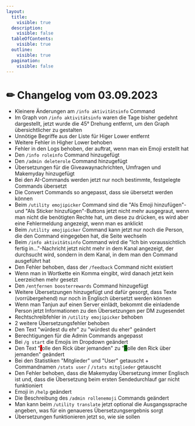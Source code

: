 ```yaml
---
layout:
  title:
    visible: true
  description:
    visible: false
  tableOfContents:
    visible: true
  outline:
    visible: true
  pagination:
    visible: false
---
```


# ✏ Changelog vom 03.09.2023

* Kleinere Änderungen am `/info aktivitätsinfo` Command
* Im Graph von `/info aktivitätsinfo` waren die Tage bisher gedehnt dargestellt, jetzt wurde die 45° Drehung entfernt, um den Graph übersichtlicher zu gestalten
* Unnötige Begriffe aus der Liste für Higer Lower entfernt
* Weitere Fehler in Higher Lower behoben
* Fehler in den Logs behoben, der auftrat, wenn man ein Emoji erstellt hat
* Den `/info roleinfo` Command hinzugefügt
* Den `/admin deleterole` Command hinzugefügt
* Übersetzungen für die Giveawaynachrichten, Umfragen und Makemyday hinzugefügt
* Bei den AI-Commands werden jetzt nur noch bestimmte, festgelegte Commands übersetzt
* Die Convert Commands so angepasst, dass sie übersetzt werden können
* Beim `/utility emojipicker` Command sind die "Als Emoji hinzufügen"- und "Als Sticker hinzufügen"-Buttons jetzt nicht mehr ausgegraut, wenn man nicht die benötigten Rechte hat, um diese zu drücken, es wird aber eine Fehlermeldung angezeigt, wenn man es anklickt
* Beim `/utility emojipicker` Command kann jetzt nur noch die Person, die den Command eingegeben hat, die Seite wechseln
* Beim `/info aktivitätsinfo` Command wird die "Ich bin voraussichtlich fertig in..."-Nachricht jetzt nicht mehr in dem Kanal angezeigt, der durchsucht wird, sondern in dem Kanal, in dem man den Command ausgeführt hat
* Den Fehler behoben, dass der `/feedback` Command nicht existiert
* Wenn man in Wortkette ein Komma eingibt, wird danach jetzt kein Leerzeichen mehr gesetzt
* Den `/entfernen boosterrewards` Command hinzugefügt
* Weitere Übersetzungen hinzugefügt und dafür gesorgt, dass Texte (vorrübergehend) nur noch in Englisch übersetzt werden können
* Wenn man Tanjun auf einen Server einlädt, bekommt die einladende Person jetzt Informationen zu den Übersetzungen per DM zugesendet
* Rechtschreibfehler in `/utility emojipicker` behoben
* 2 weitere Übersetzungsfehler behoben
* Den Text "würdest du ehr" zu "würdest du eher" geändert
* Berechtigungen für die Admin Commands angepasst
* Bei `/g start` die Emojis im Dropdown geändert
* Den Text "<mark style="background-color:red;">r</mark>olle den Rick über jemanden" zu "<mark style="background-color:green;">R</mark>olle den Rick über jemanden" geändert
* Bei den Statistiken "Mitglieder" und "User" getauscht + Commandnamen `/stats user` / `/stats mitglieder` getauscht
* Den Fehler behoben, dass die Makemyday Übersetzung immer Englisch ist und, dass die Übersetzung beim ersten Sendedurchlauf gar nicht funktioniert
* Emoji in `/help` geändert
* Die Beschreibung des `/admin rollenemoji` Commands geändert
* Man kann beim `/utility translate` jetzt optional die Ausgangssprache angeben, was für ein genaueres Übersetzungsergebnis sorgt
* Übersetzungen funktionieren jetzt so, wie sie sollen